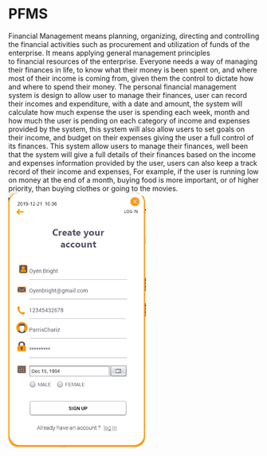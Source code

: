 # PFMS
Financial Management means planning, organizing, directing and controlling
the financial activities such as procurement and utilization of funds of the enterprise. It
means applying general management principles to financial resources of the enterprise.
Everyone needs a way of managing their finances in life, to know what their money is been
spent on, and where most of their income is coming from, given them the control to dictate
how and where to spend their money.
The personal financial management system is design to allow user to manage their
finances, user can record their incomes and expenditure, with a date and amount, the
system will calculate how much expense the user is spending each week, month and how
much the user is pending on each category of income and expenses provided by the
system, this system will also allow users to set goals on their income, and budget on their
expenses giving the user a full control of its finances. This system allow users to manage
their finances, well been that the system will give a full details of their finances based on
the income and expenses information provided by the user, users can also keep a track
record of their income and expenses, For example, if the user is running low on money at
the end of a month, buying food is more important, or of higher priority, than buying
clothes or going to the movies.
![alt text](https://github.com/oyen-bright/PFMS/blob/main/ScreenShots/sc1.png?raw=true)
